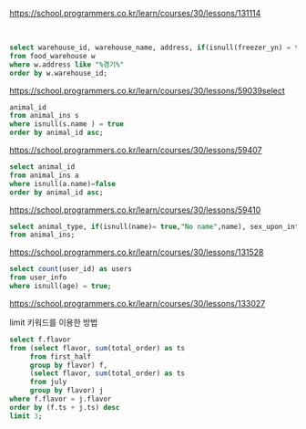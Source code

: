 
https://school.programmers.co.kr/learn/courses/30/lessons/131114


​

```sql
select warehouse_id, warehouse_name, address, if(isnull(freezer_yn) = true, "N", freezer_yn) as freezer_yn
from food_warehouse w
where w.address like "%경기%"
order by w.warehouse_id;
```


https://school.programmers.co.kr/learn/courses/30/lessons/59039select 

```sql
animal_id
from animal_ins s
where isnull(s.name ) = true
order by animal_id asc;
```



https://school.programmers.co.kr/learn/courses/30/lessons/59407

```sql
select animal_id
from animal_ins a
where isnull(a.name)=false
order by animal_id asc;
```


https://school.programmers.co.kr/learn/courses/30/lessons/59410

```sql
select animal_type, if(isnull(name)= true,"No name",name), sex_upon_intake
from animal_ins;
```


https://school.programmers.co.kr/learn/courses/30/lessons/131528

```sql
select count(user_id) as users
from user_info
where isnull(age) = true;

```



https://school.programmers.co.kr/learn/courses/30/lessons/133027


limit 키워드를 이용한 방법

```sql
select f.flavor
from (select flavor, sum(total_order) as ts
     from first_half
     group by flavor) f,
     (select flavor, sum(total_order) as ts
     from july
     group by flavor) j
where f.flavor = j.flavor
order by (f.ts + j.ts) desc
limit 3;

```

